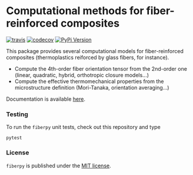 # Computational methods for fiber-reinforced composites

[![travis](https://img.shields.io/travis/tianyikillua/fiberpy.svg?style=flat-square)](https://travis-ci.org/tianyikillua/fiberpy)
[![codecov](https://img.shields.io/codecov/c/github/tianyikillua/fiberpy.svg?style=flat-square)](https://codecov.io/gh/tianyikillua/fiberpy)
[![PyPi Version](https://img.shields.io/pypi/v/fiberpy.svg?style=flat-square)](https://pypi.org/project/fiberpy)

This package provides several computational models for fiber-reinforced composites (thermoplastics reiforced by glass fibers, for instance).

- Compute the 4th-order fiber orientation tensor from the 2nd-order one (linear, quadratic, hybrid, orthotropic closure models...)
- Compute the effective thermomechanical properties from the microstructure definition (Mori-Tanaka, orientation averaging...)

Documentation is available [here](https://fiberpy.readthedocs.io).

### Testing

To run the `fiberpy` unit tests, check out this repository and type
```
pytest
```

### License

`fiberpy` is published under the [MIT license](https://en.wikipedia.org/wiki/MIT_License).
